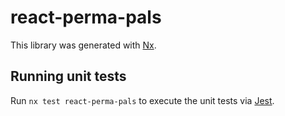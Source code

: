 # react-perma-pals

This library was generated with [Nx](https://nx.dev).

## Running unit tests

Run `nx test react-perma-pals` to execute the unit tests via [Jest](https://jestjs.io).
